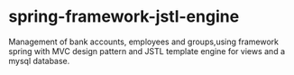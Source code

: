 # spring-framework-jstl-engine

Management of bank accounts, employees and groups,using framework spring with MVC design pattern and JSTL template engine for views and a mysql database.
